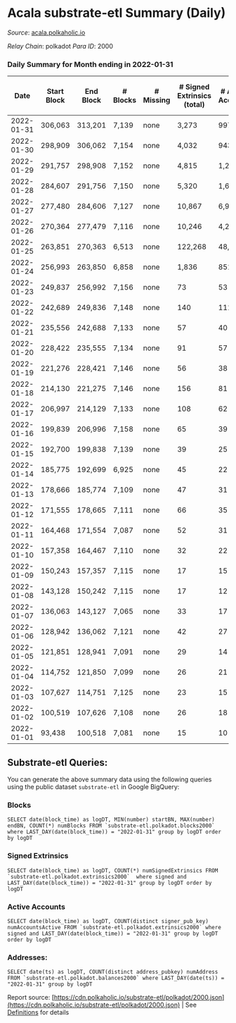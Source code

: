 # Acala substrate-etl Summary (Daily)

_Source_: [acala.polkaholic.io](https://acala.polkaholic.io)

*Relay Chain*: polkadot
*Para ID*: 2000



### Daily Summary for Month ending in 2022-01-31


| Date | Start Block | End Block | # Blocks | # Missing | # Signed Extrinsics (total) | # Active Accounts | # Addresses with Balances | # Events | # Transfers | # XCM Transfers In | # XCM Transfers Out |
| ---- | ----------- | --------- | -------- | --------- | --------------------------- | ----------------- | ------------------------- | -------- | ----------- | ------------------ | ------------------- |
| 2022-01-31 | 306,063 | 313,201 | 7,139 | none  | 3,273 | 997 | 134,371 | 33,883 | 2,524 ($1,065,975.92) |   |   |
| 2022-01-30 | 298,909 | 306,062 | 7,154 | none  | 4,032 | 943 | 134,009 | 38,618 | 3,284 ($783,174.75) |   |   |
| 2022-01-29 | 291,757 | 298,908 | 7,152 | none  | 4,815 | 1,268 | 133,666 | 44,271 | 4,155 ($836,683.13) |   |   |
| 2022-01-28 | 284,607 | 291,756 | 7,150 | none  | 5,320 | 1,693 | 132,855 | 47,390 | 4,670 ($946,061.63) |   |   |
| 2022-01-27 | 277,480 | 284,606 | 7,127 | none  | 10,867 | 6,969 | 132,006 | 101,385 | 9,891 ($6,445,045.82) |   |   |
| 2022-01-26 | 270,364 | 277,479 | 7,116 | none  | 10,246 | 4,268 | 135,234 | 78,838 | 9,402 ($2,304,651.44) |   |   |
| 2022-01-25 | 263,851 | 270,363 | 6,513 | none  | 122,268 | 48,552 | 134,163 | 744,636 | 87,480 ($22,548,778.29) |   |   |
| 2022-01-24 | 256,993 | 263,850 | 6,858 | none  | 1,836 | 851 | 112,972 | 69,698 | 184 ($41,729.84) |   |   |
| 2022-01-23 | 249,837 | 256,992 | 7,156 | none  | 73 | 53 | 112,884 | 15,238 | 136 ($274,427.59) |   |   |
| 2022-01-22 | 242,689 | 249,836 | 7,148 | none  | 140 | 111 | 112,823 | 15,685 | 182 ($1,469,942.87) |   |   |
| 2022-01-21 | 235,556 | 242,688 | 7,133 | none  | 57 | 40 | 112,735 | 16,187 | 373 ($41,148.39) |   |   |
| 2022-01-20 | 228,422 | 235,555 | 7,134 | none  | 91 | 57 | 112,554 | 16,363 | 350 ($4,368,124.48) |   |   |
| 2022-01-19 | 221,276 | 228,421 | 7,146 | none  | 56 | 38 | 112,387 | 17,241 | 610 ($52,519.90) |   |   |
| 2022-01-18 | 214,130 | 221,275 | 7,146 | none  | 156 | 81 | 112,107 | 18,220 | 728 ($105,922.67) |   |   |
| 2022-01-17 | 206,997 | 214,129 | 7,133 | none  | 108 | 62 | 111,781 | 14,731 | 1 ($2.39) |   |   |
| 2022-01-16 | 199,839 | 206,996 | 7,158 | none  | 65 | 39 | 111,780 | 14,602 | 1 ($0.05) |   |   |
| 2022-01-15 | 192,700 | 199,838 | 7,139 | none  | 39 | 25 | 111,779 | 14,455 |   |   |   |
| 2022-01-14 | 185,775 | 192,699 | 6,925 | none  | 45 | 22 | 111,779 | 14,061 | 5 ($1.39) |   |   |
| 2022-01-13 | 178,666 | 185,774 | 7,109 | none  | 47 | 31 | 111,774 | 14,424 |   |   |   |
| 2022-01-12 | 171,555 | 178,665 | 7,111 | none  | 66 | 35 | 111,774 | 14,527 | 6 ($598,235.82) |   |   |
| 2022-01-11 | 164,468 | 171,554 | 7,087 | none  | 52 | 31 | 111,772 | 14,409 | 2 ($350.76) |   |   |
| 2022-01-10 | 157,358 | 164,467 | 7,110 | none  | 32 | 22 | 111,770 | 14,364 |   |   |   |
| 2022-01-09 | 150,243 | 157,357 | 7,115 | none  | 17 | 15 | 111,770 | 14,314 |   |   |   |
| 2022-01-08 | 143,128 | 150,242 | 7,115 | none  | 17 | 12 | 111,770 | 14,313 |   |   |   |
| 2022-01-07 | 136,063 | 143,127 | 7,065 | none  | 33 | 17 | 111,770 | 14,304 | 4 ($12,730,133.33) |   |   |
| 2022-01-06 | 128,942 | 136,062 | 7,121 | none  | 42 | 27 |  | 15,096 | 97 ($97,408,455.39) |   |   |
| 2022-01-05 | 121,851 | 128,941 | 7,091 | none  | 29 | 14 | 111,686 | 14,314 | 1 ($355,721.63) |   |   |
| 2022-01-04 | 114,752 | 121,850 | 7,099 | none  | 26 | 21 | 111,685 | 14,320 |   |   |   |
| 2022-01-03 | 107,627 | 114,751 | 7,125 | none  | 23 | 15 |  | 14,355 |   |   |   |
| 2022-01-02 | 100,519 | 107,626 | 7,108 | none  | 26 | 18 | 111,685 | 14,341 |   |   |   |
| 2022-01-01 | 93,438 | 100,518 | 7,081 | none  | 15 | 10 | 111,685 | 14,235 |   |   |   |

## Substrate-etl Queries:
You can generate the above summary data using the following queries using the public dataset `substrate-etl` in Google BigQuery:


### Blocks
```
SELECT date(block_time) as logDT, MIN(number) startBN, MAX(number) endBN, COUNT(*) numBlocks FROM `substrate-etl.polkadot.blocks2000`  where LAST_DAY(date(block_time)) = "2022-01-31" group by logDT order by logDT
```


### Signed Extrinsics
```
SELECT date(block_time) as logDT, COUNT(*) numSignedExtrinsics FROM `substrate-etl.polkadot.extrinsics2000`  where signed and LAST_DAY(date(block_time)) = "2022-01-31" group by logDT order by logDT
```


### Active Accounts
```
SELECT date(block_time) as logDT, COUNT(distinct signer_pub_key) numAccountsActive FROM `substrate-etl.polkadot.extrinsics2000` where signed and LAST_DAY(date(block_time)) = "2022-01-31" group by logDT order by logDT
```


### Addresses:
```
SELECT date(ts) as logDT, COUNT(distinct address_pubkey) numAddress FROM `substrate-etl.polkadot.balances2000` where LAST_DAY(date(ts)) = "2022-01-31" group by logDT
```



Report source: [https://cdn.polkaholic.io/substrate-etl/polkadot/2000.json](https://cdn.polkaholic.io/substrate-etl/polkadot/2000.json) | See [Definitions](/DEFINITIONS.md) for details
